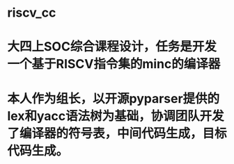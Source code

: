 # riscv_cc
# 大四上SOC综合课程设计，任务是开发一个基于RISCV指令集的minc的编译器
# 本人作为组长，以开源pyparser提供的lex和yacc语法树为基础，协调团队开发了编译器的符号表，中间代码生成，目标代码生成。
